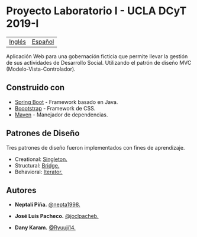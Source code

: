 # Proyecto Laboratorio I - UCLA DCyT 2019-I

<table>
    <tr>
        <!-- Do not translate this table -->
        <td><a href="./README.md"> Inglés </a></td>
        <td><a href="./README-ES.md"> Español </a></td>
    </tr>
</table>

Aplicación Web para una gobernación ficticia que permite llevar la gestión de sus actividades de Desarrollo Social. Utilizando el patrón de diseño MVC (Modelo-Vista-Controlador).

## Construido con

* [Spring Boot](https://spring.io/projects/spring-boot) - Framework basado en Java.
* [Boootstrap](https://getbootstrap.com/) - Framework de CSS.
* [Maven](https://maven.apache.org/) - Manejador de dependencias.

## Patrones de Diseño

Tres patrones de diseño fueron implementados con fines de aprendizaje.

* Creational: [Singleton.](https://refactoring.guru/design-patterns/singleton)
* Structural: [Bridge.](https://refactoring.guru/design-patterns/bridge)
* Behavioral: [Iterator.](https://refactoring.guru/design-patterns/iterator)

## Autores

* **Neptalí Piña.** [@nepta1998.](https://github.com/nepta1998/)

* **José Luis Pacheco.** [@joclpacheb.](https://github.com/joclpacheb/)

* **Dany Karam.** [@Ryuuji14.](https://github.com/Ryuuji14)
